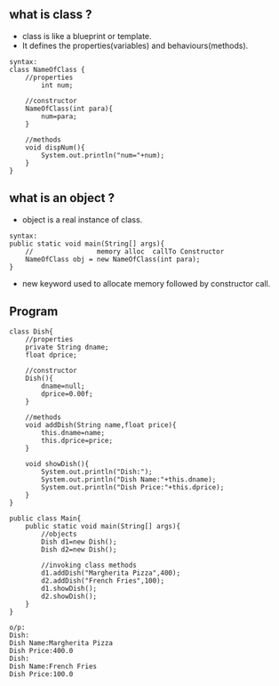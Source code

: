 ## what is class ?
- class is like a blueprint or template.
- It defines the properties(variables) and behaviours(methods).

```
syntax:
class NameOfClass {
    //properties
        int num;
    
    //constructor
    NameOfClass(int para){
        num=para;
    }

    //methods
    void dispNum(){
        System.out.println("num="+num);
    }
}
```

## what is an object ?
-   object is a real instance of class. 

```
syntax:
public static void main(String[] args){
    //                memory alloc  callTo Constructor   
    NameOfClass obj = new NameOfClass(int para);
}
```
- new keyword used to allocate memory followed by constructor call.

## Program
```
class Dish{
    //properties
    private String dname;
    float dprice;

    //constructor
    Dish(){
        dname=null;
        dprice=0.00f;       
    }

    //methods
    void addDish(String name,float price){
        this.dname=name;
        this.dprice=price;
    }

    void showDish(){
        System.out.println("Dish:");
        System.out.println("Dish Name:"+this.dname);
        System.out.println("Dish Price:"+this.dprice);       
    }
}

public class Main{
    public static void main(String[] args){
        //objects
        Dish d1=new Dish();
        Dish d2=new Dish();

        //invoking class methods
        d1.addDish("Margherita Pizza",400);
        d2.addDish("French Fries",100);
        d1.showDish();
        d2.showDish();
    }
}
```

```
o/p:
Dish:
Dish Name:Margherita Pizza
Dish Price:400.0
Dish:
Dish Name:French Fries
Dish Price:100.0
```
